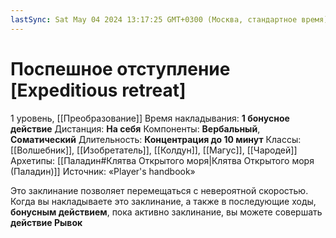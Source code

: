 ```yaml
---
lastSync: Sat May 04 2024 13:17:25 GMT+0300 (Москва, стандартное время)
---
```

# Поспешное отступление [Expeditious retreat]
1 уровень, [[Преобразование]]
Время накладывания: **1 бонусное действие**
Дистанция: **На себя**
Компоненты: **Вербальный**, **Соматический**
Длительность: **Концентрация до 10 минут**
Классы: [[Волшебник]], [[Изобретатель]], [[Колдун]], [[Магус]], [[Чародей]]
Архетипы:  [[Паладин#Клятва Открытого моря|Клятва Открытого моря (Паладин)]]
Источник: «Player's handbook»

Это заклинание позволяет перемещаться с невероятной скоростью. Когда вы накладываете это заклинание, а также в последующие ходы, **бонусным действием**, пока активно заклинание, вы можете совершать **действие Рывок**